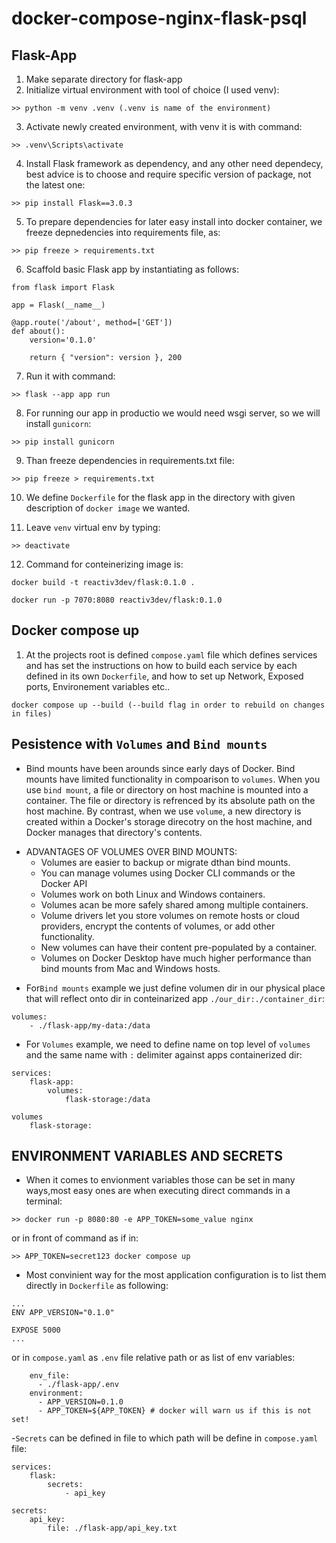 # docker-compose-nginx-flask-psql

## Flask-App
1. Make separate directory for flask-app
2. Initialize virtual environment with tool of choice (I used venv):
```
>> python -m venv .venv (.venv is name of the environment)
```
3. Activate newly created environment, with venv it is with command:
```
>> .venv\Scripts\activate
```
4. Install Flask framework as dependency, and any other need dependecy, 
best advice is to choose  and require specific version of package, not the latest one:
```
>> pip install Flask==3.0.3
```
5. To prepare dependencies for later easy install into docker container, we freeze depnedencies into requirements file, as:
```
>> pip freeze > requirements.txt
```
6. Scaffold basic Flask app by instantiating as follows:
```
from flask import Flask

app = Flask(__name__)

@app.route('/about', method=['GET'])
def about():
    version='0.1.0'

    return { "version": version }, 200

```
7. Run it with command:
```
>> flask --app app run
```

8. For running our app in productio we would need wsgi server, so we will install `gunicorn`:
```
>> pip install gunicorn
```

9. Than freeze dependencies in requirements.txt file:
```
>> pip freeze > requirements.txt
```

10. We define `Dockerfile` for the flask app in the directory with given description of `docker image` we wanted.

11. Leave `venv` virtual env by typing:
```
>> deactivate
```

12. Command for conteinerizing image is:
```
docker build -t reactiv3dev/flask:0.1.0 .

docker run -p 7070:8080 reactiv3dev/flask:0.1.0
```


## Docker compose up

1. At the projects root is defined `compose.yaml` file which defines services and has set the instructions on how to build each service by each defined in its own `Dockerfile`, and how to set up Network, Exposed ports, Environement variables etc..
```
docker compose up --build (--build flag in order to rebuild on changes in files)
```


## Pesistence with `Volumes` and `Bind mounts`
- Bind mounts have been arounds since early days of Docker. Bind mounts have limited functionality in compoarison to `volumes`. When you use `bind mount`, a file or directory on host machine is mounted into a container. The file or directory is refrenced by its absolute path on the host machine. By contrast, when we use `volume`, a new directory is created within a Docker's storage direcotry on the host machine, and Docker manages that directory's contents.
* ADVANTAGES OF VOLUMES OVER BIND MOUNTS:
    - Volumes are easier to backup or migrate dthan bind mounts.
    - You can manage volumes using Docker CLI commands or the Docker API
    - Volumes work on both Linux and Windows containers.
    - Volumes acan be more safely shared among multiple containers.
    - Volume drivers let you store volumes on remote hosts or cloud providers,
    encrypt the contents of volumes, or add other functionality.
    - New volumes can have their content pre-populated by a container.
    - Volumes on Docker Desktop have much higher performance than bind mounts from Mac and Windows hosts.

- For`Bind mounts` example we just define volumen dir in our physical place that will reflect onto dir in conteinarized app `./our_dir:./container_dir`:
```
volumes:
    - ./flask-app/my-data:/data
```

- For `Volumes` example, we need to define name on top level of `volumes` and the same name with `:` delimiter against apps containerized dir:
```
services:
    flask-app:
        volumes:
            flask-storage:/data

volumes
    flask-storage:
```


## ENVIRONMENT VARIABLES AND SECRETS

- When it comes to envionment variables those can be set in many ways,most easy ones are when executing direct commands in a terminal:
```
>> docker run -p 8080:80 -e APP_TOKEN=some_value nginx
```

or in front of command as if in: 
```
>> APP_TOKEN=secret123 docker compose up
```

- Most convinient way for the most application configuration is to list them directly in `Dockerfile` as following:
```
...
ENV APP_VERSION="0.1.0"

EXPOSE 5000
...
```
or in `compose.yaml` as `.env` file relative path or as list of env variables:
```
    env_file:
      - ./flask-app/.env
    environment:
      - APP_VERSION=0.1.0
      - APP_TOKEN=${APP_TOKEN} # docker will warn us if this is not set!

```
-`Secrets` can be defined in file to which path will be define in `compose.yaml` file:
```
services: 
    flask:
        secrets:
            - api_key

secrets:
    api_key:
        file: ./flask-app/api_key.txt
```
